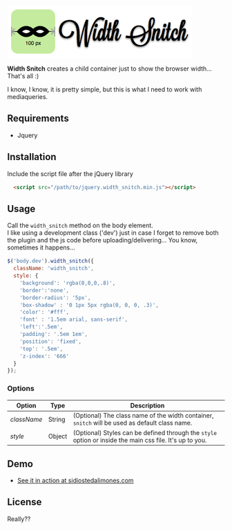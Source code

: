 ![Width Snitch logo](width-snitch-icon.png)

**Width Snitch** creates a child container just to show the browser width... That's all :)

I know, I know, it is pretty simple, but this is what I need to work with mediaqueries.

## Requirements

* Jquery

## Installation

Include the script file after the jQuery library 

```html
  <script src="/path/to/jquery.width_snitch.min.js"></script>
```

## Usage

Call the `width_snitch` method on the body element.  
I like using a development class ('dev') just in case I forget to remove both the plugin and the js code before uploading/delivering… You know, sometimes it happens…

```JavaScript
$('body.dev').width_snitch({
  className: 'width_snitch',
  style: {
    'background': 'rgba(0,0,0,.8)',
    'border':'none',
    'border-radius': '5px',
    'box-shadow' : '0 1px 5px rgba(0, 0, 0, .3)',
    'color': '#fff',
    'font' : '1.5em arial, sans-serif',
    'left':'.5em',
    'padding': '.5em 1em',
    'position': 'fixed',
    'top': '.5em',
    'z-index': '666'
  }
});
```

### Options
| Option | Type | Description   |
| ------ | ---- | ------------- |
| *className* | String | (Optional) The class name of the width container, `snitch` will be used as default class name. |
| *style* | Object | (Optional) Styles can be defined through the `style` option or inside the main css file. It's up to you. |

## Demo

* [See it in action at sidiostedalimones.com](http://www.sidiostedalimones.com/_projects/width-snitch/demo.html)


## License
Really??
